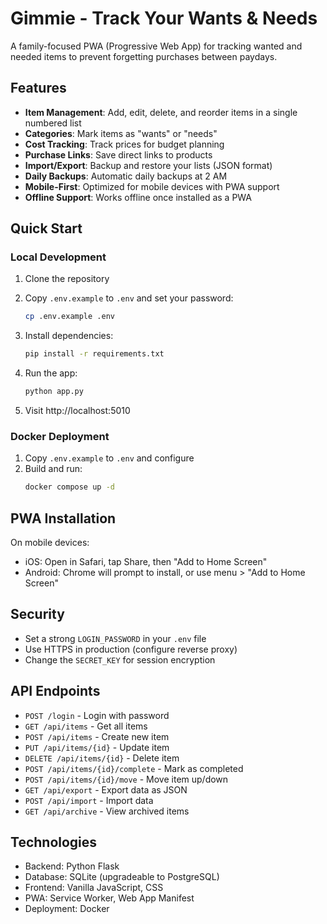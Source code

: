 # Gimmie - Track Your Wants & Needs

A family-focused PWA (Progressive Web App) for tracking wanted and needed items to prevent forgetting purchases between paydays.

## Features

- **Item Management**: Add, edit, delete, and reorder items in a single numbered list
- **Categories**: Mark items as "wants" or "needs"
- **Cost Tracking**: Track prices for budget planning
- **Purchase Links**: Save direct links to products
- **Import/Export**: Backup and restore your lists (JSON format)
- **Daily Backups**: Automatic daily backups at 2 AM
- **Mobile-First**: Optimized for mobile devices with PWA support
- **Offline Support**: Works offline once installed as a PWA

## Quick Start

### Local Development

1. Clone the repository
2. Copy `.env.example` to `.env` and set your password:
   ```bash
   cp .env.example .env
   ```

3. Install dependencies:
   ```bash
   pip install -r requirements.txt
   ```

4. Run the app:
   ```bash
   python app.py
   ```

5. Visit http://localhost:5010

### Docker Deployment

1. Copy `.env.example` to `.env` and configure
2. Build and run:
   ```bash
   docker compose up -d
   ```

## PWA Installation

On mobile devices:
- iOS: Open in Safari, tap Share, then "Add to Home Screen"
- Android: Chrome will prompt to install, or use menu > "Add to Home Screen"

## Security

- Set a strong `LOGIN_PASSWORD` in your `.env` file
- Use HTTPS in production (configure reverse proxy)
- Change the `SECRET_KEY` for session encryption

## API Endpoints

- `POST /login` - Login with password
- `GET /api/items` - Get all items
- `POST /api/items` - Create new item
- `PUT /api/items/{id}` - Update item
- `DELETE /api/items/{id}` - Delete item
- `POST /api/items/{id}/complete` - Mark as completed
- `POST /api/items/{id}/move` - Move item up/down
- `GET /api/export` - Export data as JSON
- `POST /api/import` - Import data
- `GET /api/archive` - View archived items

## Technologies

- Backend: Python Flask
- Database: SQLite (upgradeable to PostgreSQL)
- Frontend: Vanilla JavaScript, CSS
- PWA: Service Worker, Web App Manifest
- Deployment: Docker